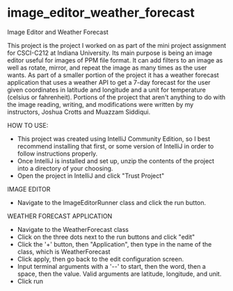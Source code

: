 # image_editor_weather_forecast
Image Editor and Weather Forecast

This project is the project I worked on as part of the mini project assignment for CSCI-C212 at Indiana University. Its main purpose is being an image editor useful for images of PPM file format. It can add filters to an image as well as rotate, mirror, and repeat the image as many times as the user wants. As part of a smaller portion of the project it has a weather forecast application that uses a weather API to get a 7-day forecast for the user given coordinates in latitude and longitude and a unit for temperature (celsius or fahrenheit). Portions of the project that aren't anything to do with the image reading, writing, and modifications were written by my instructors, Joshua Crotts and Muazzam Siddiqui.

HOW TO USE:
- This project was created using IntelliJ Community Edition, so I best recommend installing that first, or some version of IntelliJ in order to follow instructions properly.
- Once IntelliJ is installed and set up, unzip the contents of the project into a directory of your choosing.
- Open the project in IntelliJ and click "Trust Project"

IMAGE EDITOR
- Navigate to the ImageEditorRunner class and click the run button.

WEATHER FORECAST APPLICATION
- Navigate to the WeatherForecast class
- Click on the three dots next to the run buttons and click "edit"
- Click the '+' button, then "Application", then type in the name of the class, which is WeatherForecast
- Click apply, then go back to the edit configuration screen.
- Input terminal arguments with a '--' to start, then the word, then a space, then the value. Valid arguments are latitude, longitude, and unit.
- Click run

